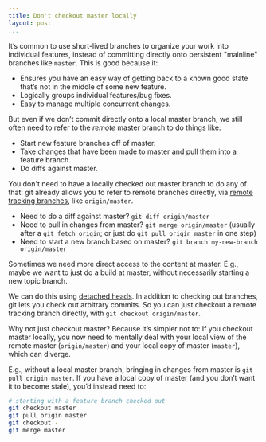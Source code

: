 ```yaml
---
title: Don't checkout master locally
layout: post
...
```


It’s common to use short-lived branches to organize your work into individual
features, instead of committing directly onto persistent "mainline" branches
like `master`. This is good because it:

* Ensures you have an easy way of getting back to a known good state that’s not in the middle of some new feature.
* Logically groups individual features/bug fixes.
* Easy to manage multiple concurrent changes.

But even if we don’t commit directly onto a local master branch, we still often
need to refer to the _remote_ master branch to do things like:

* Start new feature branches off of master.
* Take changes that have been made to master and pull them into a feature branch.
* Do diffs against master.

You don't need to have a locally checked out master branch to do any of that:
git already allows you to refer to remote branches directly, via [remote
tracking branches](https://git-scm.com/book/en/v2/Git-Branching-Remote-Branches), like
`origin/master`.

* Need to do a diff against master? `git diff origin/master`
* Need to pull in changes from master? `git merge origin/master` (usually after a `git fetch origin`; or just do `git pull origin master` in one step)
* Need to start a new branch based on master? `git branch my-new-branch origin/master`

Sometimes we need more direct access to the content at master. E.g., maybe we
want to just do a build at master, without necessarily starting a new topic
branch.

We can do this using [detached
heads](https://git-scm.com/docs/git-checkout#_detached_head). In addition to
checking out branches, git lets you check out arbitrary commits. So you can
just checkout a remote tracking branch directly, with `git checkout
origin/master`.

Why not just checkout master? Because it’s simpler not to: If you checkout
master locally, you now need to mentally deal with your local view of the
remote master (`origin/master`) and your local copy of master (`master`),
which can diverge.

E.g., without a local master branch, bringing in changes from master is `git
pull origin master`. If you have a local copy of master (and you don’t want
it to become stale), you’d instead need to:

```bash
# starting with a feature branch checked out
git checkout master
git pull origin master
git checkout -
git merge master
```
